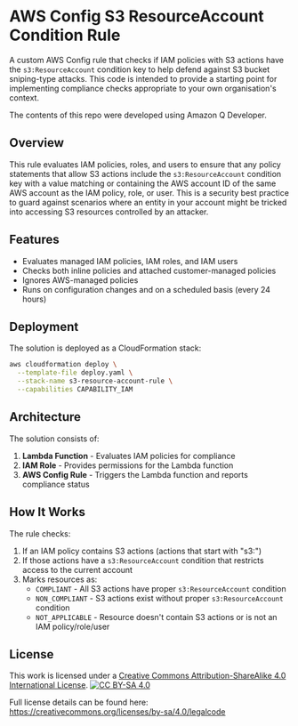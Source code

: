 # AWS Config S3 ResourceAccount Condition Rule

A custom AWS Config rule that checks if IAM policies with S3 actions have the `s3:ResourceAccount` condition key to help defend against S3 bucket sniping-type attacks.
This code is intended to provide a starting point for implementing compliance checks appropriate to your own organisation's context.

The contents of this repo were developed using Amazon Q Developer.

## Overview

This rule evaluates IAM policies, roles, and users to ensure that any policy statements that allow S3 actions include the `s3:ResourceAccount` condition key with a value matching or containing the AWS account ID of the same AWS account as the IAM policy, role, or user. This is a security best practice to guard against scenarios where an entity in your account might be tricked into accessing S3 resources controlled by an attacker.

## Features

- Evaluates managed IAM policies, IAM roles, and IAM users
- Checks both inline policies and attached customer-managed policies
- Ignores AWS-managed policies
- Runs on configuration changes and on a scheduled basis (every 24 hours)

## Deployment

The solution is deployed as a CloudFormation stack:

```bash
aws cloudformation deploy \
  --template-file deploy.yaml \
  --stack-name s3-resource-account-rule \
  --capabilities CAPABILITY_IAM
```

## Architecture

The solution consists of:

1. **Lambda Function** - Evaluates IAM policies for compliance
2. **IAM Role** - Provides permissions for the Lambda function
3. **AWS Config Rule** - Triggers the Lambda function and reports compliance status

## How It Works

The rule checks:

1. If an IAM policy contains S3 actions (actions that start with "s3:")
2. If those actions have a `s3:ResourceAccount` condition that restricts access to the current account
3. Marks resources as:
   - `COMPLIANT` - All S3 actions have proper `s3:ResourceAccount` condition
   - `NON_COMPLIANT` - S3 actions exist without proper `s3:ResourceAccount` condition
   - `NOT_APPLICABLE` - Resource doesn't contain S3 actions or is not an IAM policy/role/user

## License

This work is licensed under a [Creative Commons Attribution-ShareAlike 4.0 International License][cc-by-sa].
[![CC BY-SA 4.0][cc-by-sa-image]][cc-by-sa]

[cc-by-sa]: http://creativecommons.org/licenses/by-sa/4.0/
[cc-by-sa-image]: https://licensebuttons.net/l/by-sa/4.0/88x31.png
[cc-by-sa-shield]: https://img.shields.io/badge/License-CC%20BY--SA%204.0-lightgrey.svg

Full license details can be found here: https://creativecommons.org/licenses/by-sa/4.0/legalcode